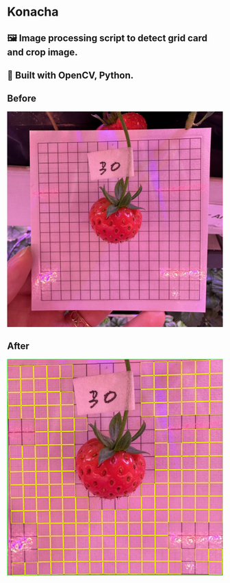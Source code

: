 # Konacha

## 🖼️ Image processing script to detect grid card and crop image.

## 🔨 Built with OpenCV, Python.

## Before

![Before processing](./images/uncropped.jpg "Before")

## After

![Before processing](./images/crop_img.jpg "After")
